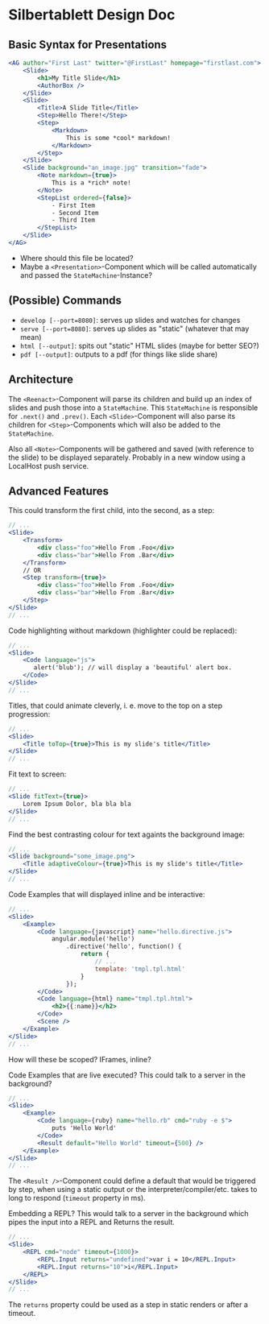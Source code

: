 # Silbertablett Design Doc

## Basic Syntax for Presentations

```jsx
<AG author="First Last" twitter="@FirstLast" homepage="firstlast.com">
    <Slide>
        <h1>My Title Slide</h1>
        <AuthorBox />
    </Slide>
    <Slide>
        <Title>A Slide Title</Title>
        <Step>Hello There!</Step>
        <Step>
            <Markdown>
                This is some *cool* markdown! 
            </Markdown> 
        </Step>
    </Slide>
    <Slide background="an_image.jpg" transition="fade">
        <Note markdown={true}>
            This is a *rich* note!
        </Note>
        <StepList ordered={false}>
            - First Item
            - Second Item
            - Third Item
        </StepList> 
    </Slide>
</AG>
```

- Where should this file be located?
- Maybe a `<Presentation>`-Component which will be called automatically and passed the `StateMachine`-Instance?


## (Possible) Commands

- `develop [--port=8080]`: serves up slides and watches for changes
- `serve [--port=8080]`: serves up slides as "static" (whatever that may mean)
- `html [--output]`: spits out "static" HTML slides (maybe for better SEO?)
- `pdf [--output]`: outputs to a pdf (for things like slide share)


## Architecture

The `<Reenact>`-Component will parse its children and build up an index of slides and push those into a 
`StateMachine`. This `StateMachine` is responsible for `.next()` and `.prev()`. Each `<Slide>`-Component
will also parse its children for `<Step>`-Components which will also be added to the `StateMachine`.


Also all `<Note>`-Components will be gathered and saved (with reference to the slide) to be displayed separately. 
Probably in a new window using a LocalHost push service.



## Advanced Features

This could transform the first child, into the second, as a step:
```jsx
// ...
<Slide>
    <Transform>
        <div class="foo">Hello From .Foo</div>
        <div class="bar">Hello From .Bar</div>
    </Transform>
    // OR
    <Step transform={true}>
        <div class="foo">Hello From .Foo</div>
        <div class="bar">Hello From .Bar</div>
    </Step>
</Slide>
// ...
```

Code highlighting without markdown (highlighter could be replaced):
```jsx
// ...
<Slide>
    <Code language="js">
       alert('blub'); // will display a 'beautiful' alert box.
    </Code>
</Slide>
// ...
```

Titles, that could animate cleverly, i. e. move to the top on a step progression:
```jsx
// ...
<Slide>
    <Title toTop={true}>This is my slide's title</Title>
</Slide>
// ...
```

Fit text to screen:
```jsx
// ...
<Slide fitText={true}>
    Lorem Ipsum Dolor, bla bla bla
</Slide>
// ...
```

Find the best contrasting colour for text againts the background image:
```jsx
// ...
<Slide background="some_image.png">
    <Title adaptiveColour={true}>This is my slide's title</Title>
</Slide>
// ...
```

Code Examples that will displayed inline and be interactive:
```jsx
// ...
<Slide>
    <Example>
        <Code language={javascript} name="hello.directive.js">
            angular.module('hello')
                .directive('hello', function() {
                    return {
                        // ...
                        template: 'tmpl.tpl.html'
                    }
                });
        </Code>
        <Code language={html} name="tmpl.tpl.html">
            <h2>{{:name}}</h2>
        </Code>
        <Scene />
    </Example>
</Slide>
// ...
```
How will these be scoped? IFrames, inline?


Code Examples that are live executed? This could talk to a server in the background?
```jsx
// ...
<Slide>
    <Example>
        <Code language={ruby} name="hello.rb" cmd="ruby -e $">
            puts 'Hello World'
        </Code>
        <Result default="Hello World" timeout={500} />
    </Example>
</Slide>
// ...
```
The `<Result />`-Component could define a default that would be triggered by step, when
using a static output or the interpreter/compiler/etc. takes to long to respond (`timeout`
property in ms).


Embedding a REPL? This would talk to a server in the background which pipes the input into a REPL
and Returns the result.
```jsx
// ...
<Slide>
    <REPL cmd="node" timeout={1000}>
        <REPL.Input returns="undefined">var i = 10</REPL.Input>
        <REPL.Input returns="10">i</REPL.Input>
    </REPL>
</Slide>
// ...
```
The `returns` property could be used as a step in static renders or after a timeout.
